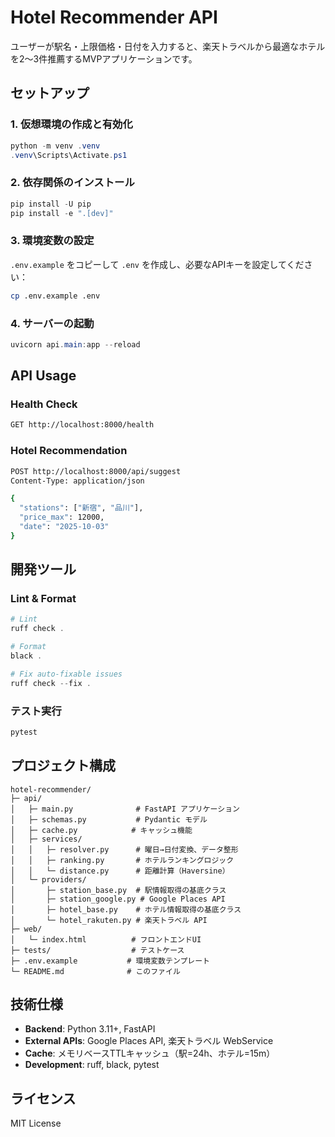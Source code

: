 # Hotel Recommender API

ユーザーが駅名・上限価格・日付を入力すると、楽天トラベルから最適なホテルを2〜3件推薦するMVPアプリケーションです。

## セットアップ

### 1. 仮想環境の作成と有効化

```powershell
python -m venv .venv
.venv\Scripts\Activate.ps1
```

### 2. 依存関係のインストール

```powershell
pip install -U pip
pip install -e ".[dev]"
```

### 3. 環境変数の設定

`.env.example` をコピーして `.env` を作成し、必要なAPIキーを設定してください：

```bash
cp .env.example .env
```

### 4. サーバーの起動

```powershell
uvicorn api.main:app --reload
```

## API Usage

### Health Check

```bash
GET http://localhost:8000/health
```

### Hotel Recommendation

```bash
POST http://localhost:8000/api/suggest
Content-Type: application/json

{
  "stations": ["新宿", "品川"],
  "price_max": 12000,
  "date": "2025-10-03"
}
```

## 開発ツール

### Lint & Format

```powershell
# Lint
ruff check .

# Format
black .

# Fix auto-fixable issues
ruff check --fix .
```

### テスト実行

```powershell
pytest
```

## プロジェクト構成

```
hotel-recommender/
├─ api/
│   ├─ main.py              # FastAPI アプリケーション
│   ├─ schemas.py           # Pydantic モデル
│   ├─ cache.py            # キャッシュ機能
│   ├─ services/
│   │   ├─ resolver.py      # 曜日→日付変換、データ整形
│   │   ├─ ranking.py       # ホテルランキングロジック
│   │   └─ distance.py      # 距離計算（Haversine）
│   └─ providers/
│       ├─ station_base.py  # 駅情報取得の基底クラス
│       ├─ station_google.py # Google Places API
│       ├─ hotel_base.py    # ホテル情報取得の基底クラス
│       └─ hotel_rakuten.py # 楽天トラベル API
├─ web/
│   └─ index.html          # フロントエンドUI
├─ tests/                  # テストケース
├─ .env.example           # 環境変数テンプレート
└─ README.md              # このファイル
```

## 技術仕様

- **Backend**: Python 3.11+, FastAPI
- **External APIs**: Google Places API, 楽天トラベル WebService
- **Cache**: メモリベースTTLキャッシュ（駅=24h、ホテル=15m）
- **Development**: ruff, black, pytest

## ライセンス

MIT License